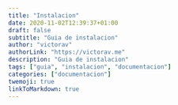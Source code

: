 ```yaml
---
title: "Instalacion"
date: 2020-11-02T12:39:37+01:00
draft: false
subtitle: "Guia de instalacion"
author: "victorav"
authorLink: "https://victorav.me"
description: "Guia de instalacion"
tags: ["guia", "instalacion", "documentacion"]
categories: ["documentacion"]
twemoji: true
linkToMarkdown: true
---
```

